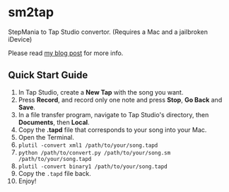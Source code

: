 sm2tap
======

StepMania to Tap Studio convertor. (Requires a Mac and a jailbroken iDevice)

Please read [my blog post](http://blog.dt.in.th/2011/02/sm2tap/) for more info.


Quick Start Guide
-----------------

1. In Tap Studio, create a __New Tap__ with the song you want.
2. Press __Record__, and record only one note and press __Stop__, __Go Back__ and __Save__.
3. In a file transfer program, navigate to Tap Studio's directory, then __Documents__, then __Local__.
4. Copy the __.tapd__ file that corresponds to your song into your Mac.
5. Open the Terminal.
6. `plutil -convert xml1 /path/to/your/song.tapd`
7. `python /path/to/convert.py /path/to/your/song.sm /path/to/your/song.tapd`
8. `plutil -convert binary1 /path/to/your/song.tapd`
9. Copy the `.tapd` file back.
10. Enjoy!
